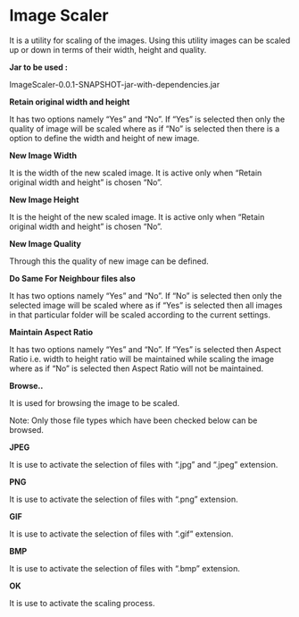 Image Scaler
============

It is a utility for scaling of the images. Using this utility images can be scaled up or down in terms of their width, height and quality.

**Jar to be used :** 

ImageScaler-0.0.1-SNAPSHOT-jar-with-dependencies.jar

**Retain original width and height**

It has two options namely “Yes” and “No”. If “Yes” is selected then only the quality of image will be scaled where as if “No” is selected then there is a option to define the width and height of new image.

**New Image Width**

It is the width of the new scaled image. It is active only when “Retain original width and height” is chosen “No”.

**New Image Height**

It is the height of the new scaled image. It is active only when “Retain original width and height” is chosen “No”.

**New Image Quality**

Through this the quality of new image can be defined.

**Do Same For Neighbour files also**

It has two options namely “Yes” and “No”. If “No” is selected then only the selected image will be scaled where as if “Yes” is selected then all images in that particular folder will be scaled according to the current settings.

**Maintain Aspect Ratio**

It has two options namely “Yes” and “No”. If “Yes” is selected then Aspect Ratio i.e. width to height ratio will be maintained while scaling the image where as if “No” is selected then Aspect Ratio will not be maintained.

**Browse..**

It is used for browsing the image to be scaled.

Note: Only those file types which have been checked below can be browsed.

**JPEG**

It is use to activate the selection of files with “.jpg” and “.jpeg” extension.

**PNG**

It is use to activate the selection of files with “.png” extension.

**GIF**

It is use to activate the selection of files with “.gif” extension.

**BMP**

It is use to activate the selection of files with “.bmp” extension.

**OK**

It is use to activate the scaling process.
